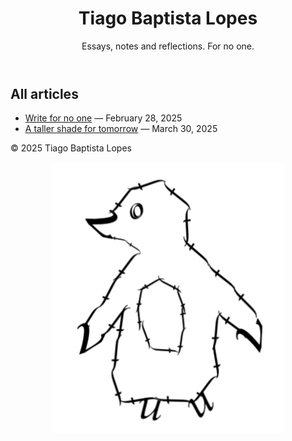 <html lang="en">
<head>
  <meta charset="utf-8" />
  <meta name="viewport" content="width=device-width,initial-scale=1" />
  <link rel="stylesheet" href="styles.css" />
</head>
<body>
  <div class="site">
    <header class="site-header site-header--centered">
      <h1 class="site-title">Tiago Baptista Lopes</h1>
      <p class="site-sub">Essays, notes and reflections. For no one.</p>
    </header>

  <main class="content" role="main">
      <section class="posts" aria-labelledby="posts-heading">
        <h2 id="posts-heading" class="posts-heading">All articles</h2>

   <ul class="post-list">
          <li class="post-list-item">
            <a class="post-link" href="articles/write-for-no-one/write-for-no-one.html">Write for no one</a>
            <span class="post-meta"> — <time datetime="2025-02-28">February 28, 2025</time></span>
          </li>
          <li class="post-list-item">
            <a class="post-link" href="articles/a-taller-shade/a-taller-shade.html">A taller shade for tomorrow</a>
            <span class="post-meta"> — <time datetime="2025-03-30">March 30, 2025</time></span>
          </li>
        </ul>
      </section>
    </main>
    <footer class="site-footer">
      <p>© <span id="year">2025</span> Tiago Baptista Lopes</p>
    </footer>
  <div style="text-align: center;">
   <img src="penguin.png" alt="A penguin, if you may">
  </div>
</body>
</html>
